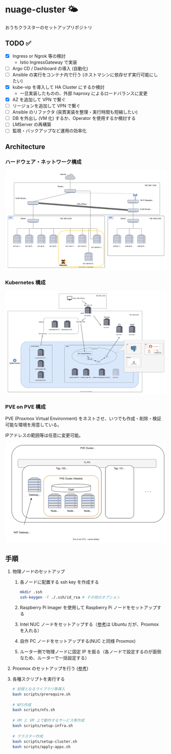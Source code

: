# nuage-cluster :sun_behind_small_cloud:

おうちクラスターのセットアップリポジトリ

## TODO :white_check_mark:

- [x] Ingress or Ngrok 等の検討
   - Istio IngressGateway で実装
- [ ] Argo CD / Dashboard の導入 (自動化)
- [ ] Ansible の実行をコンテナ内で行う (ホストマシンに依存せず実行可能にしたい)
- [x] kube-vip を導入して HA Cluster にするか検討
   - 一旦実装したものの、外部 haproxy によるロードバランスに変更
- [x] AZ を追加して VPN で繋ぐ
- [ ] リージョンを追加して VPN で繋ぐ
- [ ] Ansible のリファクタ (突貫実装を整理・実行時間も短縮したい)
- [ ] DB を外出し (VM 化) するか、Operator を使用するか検討する
- [ ] LMServer の再構築
- [ ] 監視・バックアップなど運用の効率化

## Architecture

### ハードウェア・ネットワーク構成

<img src="./docs/hardware.drawio.svg" style="background-color: white; padding: 8px;">

### Kubernetes 構成

<img src="./docs/k8s-arch.drawio.svg" style="background-color: white; padding: 8px;">

### PVE on PVE 構成

PVE (Proxmox Virtual Environment) をネストさせ、いつでも作成・削除・検証可能な環境を用意している。

IPアドレスの範囲等は任意に変更可能。

<img src="./docs/pve-on-pve.drawio.svg" style="background-color: white; padding: 8px;">

## 手順

1. 物理ノードのセットアップ

   1. 各ノードに配置する ssh key を作成する

      ```sh
      mkdir .ssh
      ssh-keygen -f ./.ssh/id_rsa # その他のオプション
      ```

   1. Raspberry Pi Imager を使用して Raspberry Pi ノードをセットアップする

   1. Intel NUC ノードをセットアップする（[参考](./docs/setup-nuc.md)は Ubuntu だが、Proxmox を入れる）

   1. 自作 PC ノードをセットアップする(NUC と同様 Proxmox)

   1. ルーター側で物理ノードに固定 IP を振る（各ノードで設定するのが面倒なため、ルーターで一括設定する）

1. Proxmox のセットアップを行う ([参考](./docs/setup-proxmox.md))

1. 各種スクリプトを実行する

   ```bash
   # 前提となるライブラリ等導入
   bash scripts/prerequire.sh

   # NFS作成
   bash scripts/nfs.sh

   # VM と VM 上で動作するサービス等作成
   bash scripts/setup-infra.sh

   # クラスター作成
   bash scripts/setup-cluster.sh
   bash scripts/apply-apps.sh
   ```
